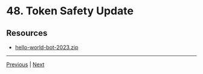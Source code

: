 # 48. Token Safety Update

## Resources

-   [hello-world-bot-2023.zip](https://rfpga.s3.us-west-1.amazonaws.com/Develop-Discord-Bots-in-Nodejs_Complete-Course-in-2023/hello-world-bot-2023.zip)

---

[Previous](./47_Ready-n-Login-Update.md) | [Next](./49_Hello-World!-Update.md)